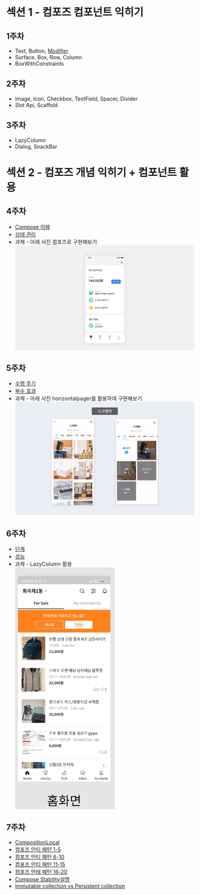 # 섹션 1 - 컴포즈 컴포넌트 익히기

## 1주차

- Text, Button, [Modifier](https://developer.android.com/jetpack/compose/modifiers?hl=ko)
- Surface, Box, Row, Column
- BoxWithConstraints

## 2주차

- Image, Icon, Checkbox, TextField, Spacer, Divider
- Slot Api, Scaffold

## 3주차

- LazyColumn
- Dialog, SnackBar

# 섹션 2 - 컴포즈 개념 익히기 + 컴포넌트 활용

## 4주차

- [Compose 이해](https://developer.android.com/jetpack/compose/mental-model?hl=ko)
- [상태 관리](https://developer.android.com/jetpack/compose/state?hl=ko)
- 과제 - 아래 사진 컴포즈로 구현해보기   
  ![homework1.png](img/homework1.png)



## 5주차

- [수명 주기](https://developer.android.com/jetpack/compose/lifecycle?hl=ko)
- [부수 효과](https://developer.android.com/jetpack/compose/side-effects?hl=ko)
- 과제 - 아래 사진 horizontalpager를 활용하여 구현해보기   
  ![homework1.png](img/homework2.png)


## 6주차

- [단계](https://developer.android.com/jetpack/compose/phases?hl=ko)
- [성능](https://developer.android.com/jetpack/compose/performance?hl=ko)
- 과제 - LazyColumn 활용   
  ![homework3.png](img/homework3.png)


## 7주차

- [CompositionLocal](https://developer.android.com/jetpack/compose/compositionlocal?hl=ko)
- [컴포즈 안티 패턴 1-5](https://velog.io/@mraz3068/Jetpack-Compose-Top-20-mistakes-1-5)
- [컴포즈 안티 패턴 6-10](https://velog.io/@mraz3068/Jetpack-Compose-Top-20-mistakes-6-10)
- [컴포즈 안티 패턴 11-15](https://velog.io/@mraz3068/Jetpack-Compose-Top-20-mistakes-11-15)
- [컴포즈 안태 패턴 16-20](https://velog.io/@mraz3068/Jetpack-Compose-Top-20-mistakes-16-20)
- [Compose Stability설명](https://medium.com/@wind.orca.pe/compose-stability%EC%84%A4%EB%AA%85-8a071b4eda83)
- [Immutable collection vs Persistent collection](https://github.com/Kotlin/kotlinx.collections.immutable)
